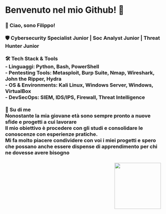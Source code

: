 <h1 align="left">Benvenuto nel mio Github!  👋</h1>

###

<h3 align="left">👋 Ciao, sono Filippo!<br><br>🛡️ Cybersecurity Specialist Junior | Soc Analyst Junior | Threat Hunter Junior<br><br> 🛠️ Tech Stack & Tools<br>- Linguaggi: Python, Bash, PowerShell  <br>- Pentesting Tools: Metasploit, Burp Suite, Nmap, Wireshark, John the Ripper, Hydra <br>- OS & Environments: Kali Linux, Windows Server, Windows, VirtualBox  <br>- DevSecOps: SIEM, IDS/IPS, Firewall, Threat Intelligence  <br><br>🚀 Su di me<br>Nonostante la mia giovane età sono sempre pronto a nuove sfide e progetti a cui lavorare<br>Il mio obiettivo è procedere con gli studi e consolidare le conoscenze con esperienze pratiche.<br>Mi fa molto piacere condividere con voi i miei progetti e spero che possano anche essere dispense di apprendimento per chi ne dovesse avere bisogno</h3>

###

<img align="right" height="150" src="https://adcy.io/wp-content/uploads/2020/04/anti-hacking.gif"  />

###

<div align="left">
</div>

###
